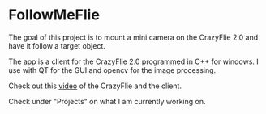 # FollowMeFlie

The goal of this project is to mount a mini camera on the CrazyFlie 2.0 and have it follow a target object.

The app is a client for the CrazyFlie 2.0 programmed in C++ for windows. I use with QT for the GUI and opencv for the image processing.

Check out this [video](www.google.ch) of the CrazyFlie and the client.

Check under "Projects" on what I am currently working on.

